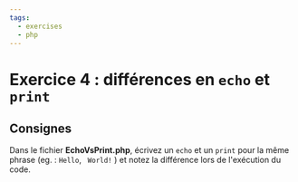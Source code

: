 ```yaml
---
tags:
  - exercises
  - php
---
```


# Exercice 4 : différences en `echo` et `print`

## Consignes

Dans le fichier **EchoVsPrint.php**, écrivez un `echo` et un `print` pour la même phrase (eg. : `Hello`, ` World!` ) et notez la différence lors de l'exécution du code.

